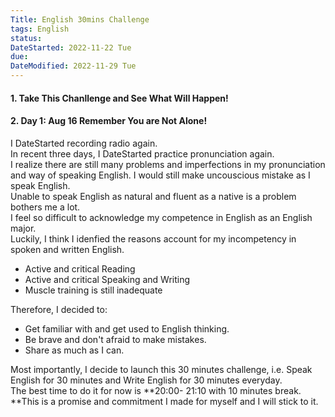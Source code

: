 ```yaml
---
Title: English 30mins Challenge
tags: English
status:
DateStarted: 2022-11-22 Tue
due:
DateModified: 2022-11-29 Tue
---
```


#### 1. Take This Chanllenge and See What Will Happen!

#### 2. Day 1: Aug 16 Remember You are Not Alone!

I DateStarted recording radio again.  
In recent three days, I DateStarted practice pronunciation again.  
I realize there are still many problems and imperfections in my pronunciation and way of speaking English. I would still make uncouscious mistake as I speak English.  
Unable to speak English as natural and fluent as a native is a problem bothers me a lot.  
I feel so difficult to acknowledge my competence in English as an English major.  
Luckily, I think I idenfied the reasons account for my incompetency in spoken and written English.

- Active and critical Reading
- Active and critical Speaking and Writing
- Muscle training is still inadequate

Therefore, I decided to:

- Get familiar with and get used to English thinking.
- Be brave and don't afraid to make mistakes.
- Share as much as I can.

Most importantly, I decide to launch this 30 minutes challenge, i.e. Speak English for 30 minutes and Write English for 30 minutes everyday.  
The best time to do it for now is **20:00- 21:10 with 10 minutes break. **This is a promise and commitment I made for myself and I will stick to it.
